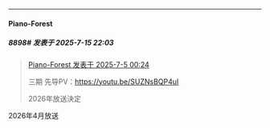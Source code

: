 ﻿
*****

####  Piano-Forest  
##### 8898#       发表于 2025-7-15 22:03

<blockquote><a href="httphttps://stage1st.com/2b/forum.php?mod=redirect&amp;goto=findpost&amp;pid=68047561&amp;ptid=1860168" target="_blank">Piano-Forest 发表于 2025-7-5 00:24</a>

三期 先导PV：https://youtu.be/SUZNsBQP4uI

2026年放送決定</blockquote>
2026年4月放送


